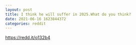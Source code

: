 ```yaml
--- 
layout: post 
title: I think he will suffer in 2025.What do you think? 
date: 2021-06-16 1623844372 
categories: reddit 
--- 
```

https://redd.it/o132b4
